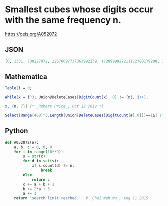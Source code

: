 # Smallest cubes whose digits occur with the same frequency n\.
https://oeis.org/A052072
## JSON
```JSON
[0, 1331, 700227072, 22676697737363992239, 1728999927211172788179288, 256263633328535368685258882625, 19194114355415391344355399945943513]
```
## Mathematica
```Mathematica
Table[i = 0;
```
```Mathematica
While[x = i^3; Union@DeleteCases[DigitCount[x], 0] != {n}, i++];
```
```Mathematica
x, {n, 7}] (* _Robert Price_, Oct 12 2019 *)
```
```Mathematica
Select[Range[400]^3,Length[Union[DeleteCases[DigitCount[#],0]]]==1&] (* _Harvey P. Dale_, Apr 30 2022 *)
```
## Python
```Python
def A052072(n):
    a, b, c = 0, 0, 0
    for i in range(10**9):
        s = str(c)
        for d in set(s):
            if s.count(d) != n:
                break
        else:
            return c
        c += a + b + 1
        b += 2*a + 3
        a += 3
    return 'search limit reached.'  # _Chai Wah Wu_, Aug 11 2015
```
